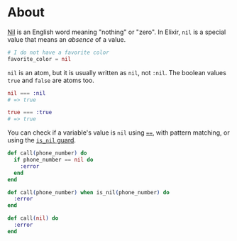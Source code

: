# About

[Nil][nil-dictionary] is an English word meaning "nothing" or "zero". In Elixir, `nil` is a special value that means an _absence_ of a value.

```elixir
# I do not have a favorite color
favorite_color = nil
```

`nil` is an atom, but it is usually written as `nil`, not `:nil`. The boolean values `true` and `false` are atoms too.

```elixir
nil === :nil
# => true

true === :true
# => true
```

You can check if a variable's value is `nil` using [`==`][kernel-equal], with pattern matching, or using the [`is_nil` guard][kernel-is-nil].

```elixir
def call(phone_number) do
  if phone_number == nil do
    :error
  end
end
```

```elixir
def call(phone_number) when is_nil(phone_number) do
  :error
end
```

```elixir
def call(nil) do
  :error
end
```

[nil-dictionary]: https://www.merriam-webster.com/dictionary/nil
[kernel-is-nil]: https://hexdocs.pm/elixir/Kernel.html#is_nil/1
[kernel-equal]: https://hexdocs.pm/elixir/Kernel.html#==/2
